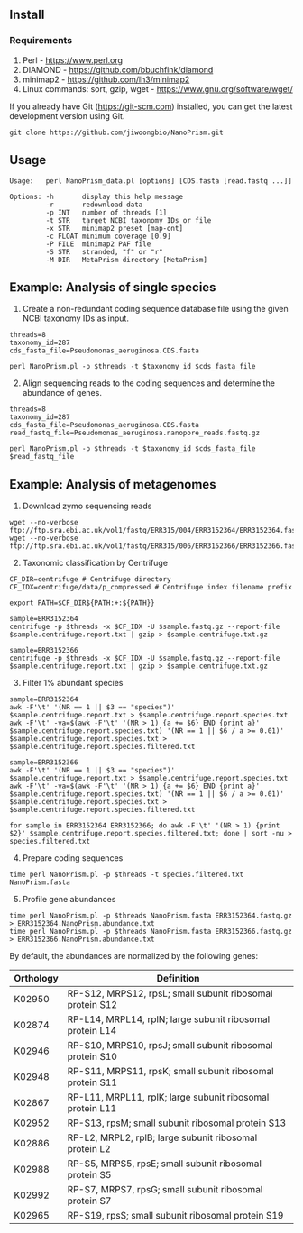## Install

### Requirements

1. Perl - https://www.perl.org
2. DIAMOND - https://github.com/bbuchfink/diamond
3. minimap2 - https://github.com/lh3/minimap2
4. Linux commands: sort, gzip, wget - https://www.gnu.org/software/wget/


If you already have Git (https://git-scm.com) installed, you can get the latest development version using Git.

```
git clone https://github.com/jiwoongbio/NanoPrism.git
```


## Usage

```
Usage:   perl NanoPrism_data.pl [options] [CDS.fasta [read.fastq ...]]

Options: -h       display this help message
         -r       redownload data
         -p INT   number of threads [1]
         -t STR   target NCBI taxonomy IDs or file
         -x STR   minimap2 preset [map-ont]
         -c FLOAT minimum coverage [0.9]
         -P FILE  minimap2 PAF file
         -S STR   stranded, "f" or "r"
         -M DIR   MetaPrism directory [MetaPrism]
```


## Example: Analysis of single species

1. Create a non-redundant coding sequence database file using the given NCBI taxonomy IDs as input.

```
threads=8
taxonomy_id=287
cds_fasta_file=Pseudomonas_aeruginosa.CDS.fasta

perl NanoPrism.pl -p $threads -t $taxonomy_id $cds_fasta_file
```

2. Align sequencing reads to the coding sequences and determine the abundance of genes.

```
threads=8
taxonomy_id=287
cds_fasta_file=Pseudomonas_aeruginosa.CDS.fasta
read_fastq_file=Pseudomonas_aeruginosa.nanopore_reads.fastq.gz

perl NanoPrism.pl -p $threads -t $taxonomy_id $cds_fasta_file $read_fastq_file
```


## Example: Analysis of metagenomes

1. Download zymo sequencing reads

```
wget --no-verbose ftp://ftp.sra.ebi.ac.uk/vol1/fastq/ERR315/004/ERR3152364/ERR3152364.fastq.gz
wget --no-verbose ftp://ftp.sra.ebi.ac.uk/vol1/fastq/ERR315/006/ERR3152366/ERR3152366.fastq.gz
```

2. Taxonomic classification by Centrifuge

```
CF_DIR=centrifuge # Centrifuge directory
CF_IDX=centrifuge/data/p_compressed # Centrifuge index filename prefix

export PATH=$CF_DIR${PATH:+:${PATH}}

sample=ERR3152364
centrifuge -p $threads -x $CF_IDX -U $sample.fastq.gz --report-file $sample.centrifuge.report.txt | gzip > $sample.centrifuge.txt.gz

sample=ERR3152366
centrifuge -p $threads -x $CF_IDX -U $sample.fastq.gz --report-file $sample.centrifuge.report.txt | gzip > $sample.centrifuge.txt.gz
```

3. Filter 1% abundant species

```
sample=ERR3152364
awk -F'\t' '(NR == 1 || $3 == "species")' $sample.centrifuge.report.txt > $sample.centrifuge.report.species.txt
awk -F'\t' -va=$(awk -F'\t' '(NR > 1) {a += $6} END {print a}' $sample.centrifuge.report.species.txt) '(NR == 1 || $6 / a >= 0.01)' $sample.centrifuge.report.species.txt > $sample.centrifuge.report.species.filtered.txt

sample=ERR3152366
awk -F'\t' '(NR == 1 || $3 == "species")' $sample.centrifuge.report.txt > $sample.centrifuge.report.species.txt
awk -F'\t' -va=$(awk -F'\t' '(NR > 1) {a += $6} END {print a}' $sample.centrifuge.report.species.txt) '(NR == 1 || $6 / a >= 0.01)' $sample.centrifuge.report.species.txt > $sample.centrifuge.report.species.filtered.txt

for sample in ERR3152364 ERR3152366; do awk -F'\t' '(NR > 1) {print $2}' $sample.centrifuge.report.species.filtered.txt; done | sort -nu > species.filtered.txt
```

4. Prepare coding sequences

```
time perl NanoPrism.pl -p $threads -t species.filtered.txt NanoPrism.fasta
```

5. Profile gene abundances

```
time perl NanoPrism.pl -p $threads NanoPrism.fasta ERR3152364.fastq.gz > ERR3152364.NanoPrism.abundance.txt
time perl NanoPrism.pl -p $threads NanoPrism.fasta ERR3152366.fastq.gz > ERR3152366.NanoPrism.abundance.txt
```

By default, the abundances are normalized by the following genes:

| Orthology | Definition |
| --- | --- |
| K02950 | RP-S12, MRPS12, rpsL; small subunit ribosomal protein S12 |
| K02874 | RP-L14, MRPL14, rplN; large subunit ribosomal protein L14 |
| K02946 | RP-S10, MRPS10, rpsJ; small subunit ribosomal protein S10 |
| K02948 | RP-S11, MRPS11, rpsK; small subunit ribosomal protein S11 |
| K02867 | RP-L11, MRPL11, rplK; large subunit ribosomal protein L11 |
| K02952 | RP-S13, rpsM; small subunit ribosomal protein S13 |
| K02886 | RP-L2, MRPL2, rplB; large subunit ribosomal protein L2 |
| K02988 | RP-S5, MRPS5, rpsE; small subunit ribosomal protein S5 |
| K02992 | RP-S7, MRPS7, rpsG; small subunit ribosomal protein S7 |
| K02965 | RP-S19, rpsS; small subunit ribosomal protein S19 |
